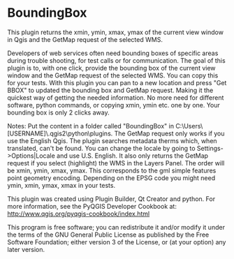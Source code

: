 # BoundingBox
This plugin returns the xmin, ymin, xmax, ymax of the current view window in Qgis and the GetMap request of the selected WMS.

Developers of web services often need bounding boxes of specific areas during trouble shooting, for test calls or for communication. 
The goal of this plugin is to, with one click, provide the bounding box of the current view window and the GetMap request of the selected WMS. You can copy this for your tests. 
With this plugin you can pan to a new location and press "Get BBOX" to updated the bounding box and GetMap request. Making it the quickest way of getting the needed information. 
No more need for different software, python commands, or copying xmin, ymin etc. one by one. Your bounding box is only 2 clicks away. 

Notes:
Put the content in a folder called "BoundingBox" in C:\Users\\[USERNAME]\\.qgis2\python\plugins.
The GetMap request only works if you use the English Qgis. The plugin searches metadata therms which, when translated, can't be found. You can change the locale by going to Settings->Options|Locale and use U.S. English.
It also only returns the GetMap request if you select (highlight) the WMS in the Layers Panel.
The order will be xmin, ymin, xmax, ymax. This corresponds to the gml simple features point geometry encoding. Depending on the EPSG code you might need ymin, xmin, ymax, xmax in your tests.

This plugin was created using Plugin Builder, Qt Creator and python. 
For more information, see the PyQGIS Developer Cookbook at:
http://www.qgis.org/pyqgis-cookbook/index.html

This program is free software; you can redistribute it and/or modify it under the terms of the GNU General Public License as published by the Free Software Foundation; either version 3 of the License, or (at your option) any later version.